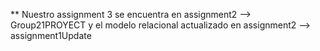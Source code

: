 ** Nuestro assignment 3 se encuentra en assignment2 --> Group21PROYECT y el modelo relacional actualizado en assignment2 --> assignment1Update
